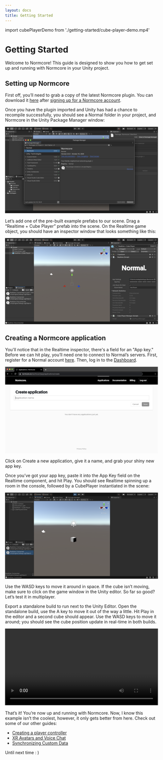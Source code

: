 ```yaml
---
layout: docs
title: Getting Started
---
```

import cubePlayerDemo from './getting-started/cube-player-demo.mp4'

# Getting Started
Welcome to Normcore! This guide is designed to show you how to get set up and running with Normcore in your Unity project.

## Setting up Normcore

First off, you’ll need to grab a copy of the latest Normcore plugin. You can download it [here](https://normcore.io/download) after [signing up for a Normcore account](https://normcore.io/dashboard/signup).



Once you have the plugin imported and Unity has had a chance to recompile successfully, you should see a Normal folder in your project, and Normcore in the Unity Package Manager window:

![](./getting-started/package-manager.png "An empty project with Normcore freshly imported.")

Let’s add one of the pre-built example prefabs to our scene. Drag a “Realtime + Cube Player” prefab into the scene. On the Realtime game object, you should have an inspector window that looks something like this:

![](./getting-started/realtime-inspector.png "The newly added Realtime object contains both Realtime and a Cube Player Manager component.")

## Creating a Normcore application

You'll notice that in the Realtime inspector, there's a field for an "App key." Before we can hit play, you’ll need one to connect to Normal’s servers. First, register for a Normal account [here](/dashboard/signup). Then, log in to the [Dashboard](/dashboard).

![](./getting-started/normcore-dashboard.png "The Normcore dashboard, where you manage your applications.")

Click on Create a new application, give it a name, and grab your shiny new app key.

Once you’ve got your app key, paste it into the App Key field on the Realtime component, and hit Play. You should see Realtime spinning up a room in the console, followed by a CubePlayer instantiated in the scene:

![](./getting-started/cube-player.png "A CubePlayer is instantiated for your local player when you connect.")

Use the WASD keys to move it around in space. If the cube isn’t moving, make sure to click on the game window in the Unity editor. So far so good? Let’s test it in multiplayer.

Export a standalone build to run next to the Unity Editor. Open the standalone build, use the A key to move it out of the way a little. Hit Play in the editor and a second cube should appear. Use the WASD keys to move it around; you should see the cube position update in real-time in both builds.

<video width="100%" title="Both CubePlayers are synced automatically to the other client." controls><source src={cubePlayerDemo} /></video>

That’s it! You’re now up and running with Normcore. Now, I know this example isn’t the coolest, however, it only gets better from here. Check out some of our other guides:

- [Creating a player controller](../guides/creating-a-player-controller)
- [XR Avatars and Voice Chat](../guides/xr-avatars-and-voice-chat)
- [Synchronizing Custom Data](../realtime/synchronizing-custom-data)

Until next time  : )